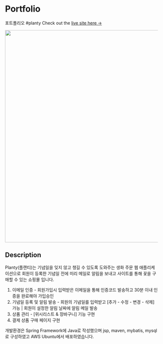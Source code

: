 # Portfolio
포트폴리오 #planty
Check out the [live site here →](http://wwww.naver.com)

<img src="https://user-images.githubusercontent.com/52145267/111436651-9196bb80-8745-11eb-9008-827f61216ce9.gif"  width="700"/>

## Description

Planty(플랜티)는 기념일을 잊지 않고 챙길 수 있도록 도와주는 생화 주문 웹 애플리케이션으로 회원이 등록한 기념일 전에 미리 메일로 알림을 보내고 사이트를 통해 꽃을 구매할 수 있는 
쇼핑몰 입니다. 

1. 이메일 인증 - 회원가입시 입력받은 이메일을 통해 인증코드 발송하고 30분 이내 인증을 완료해야 가입승인 
2. 기념일 등록 및 알림 발송 - 회원의 기념일를 입력받고 [추가 - 수정 - 변경 - 삭제] 가능 | 회원이 설정한 알림 날짜에 알림 메일 발송 
3. 상품 관리 - [위시리스트 & 장바구니] 기능 구현
4. 결제 상품 구매 페이지 구현 

개발환경은 Spring Framework에 Java로 작성했으며 jsp, maven, mybatis, mysql로 구성하였고 AWS Ubuntu에서 배포하였습니다.
